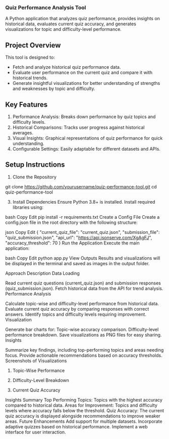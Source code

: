 ### Quiz Performance Analysis Tool


A Python application that analyzes quiz performance, provides insights on historical data, evaluates current quiz accuracy, and generates visualizations for topic and difficulty-level performance.

## Project Overview

This tool is designed to:
- Fetch and analyze historical quiz performance data.
- Evaluate user performance on the current quiz and compare it with historical trends.
- Generate insightful visualizations for better understanding of strengths and weaknesses by topic and difficulty.

## Key Features

1. Performance Analysis: Breaks down performance by quiz topics and difficulty levels.
2. Historical Comparisons: Tracks user progress against historical averages.
3. Visual Insights: Graphical representations of quiz performance for quick understanding.
4. Configurable Settings: Easily adaptable for different datasets and APIs.

## Setup Instructions

1. Clone the Repository

  git clone https://github.com/yourusername/quiz-performance-tool.git
  cd quiz-performance-tool


3. Install Dependencies Ensure Python 3.8+ is installed. Install required libraries using:

bash
Copy
Edit
pip install -r requirements.txt
Create a Config File Create a config.json file in the root directory with the following structure:

json
Copy
Edit
{
    "current_quiz_file": "current_quiz.json",
    "submission_file": "quiz_submission.json",
    "api_url": "https://api.jsonserve.com/XgAgFJ",
    "accuracy_threshold": 70
}
Run the Application Execute the main application:

bash
Copy
Edit
python app.py
View Outputs Results and visualizations will be displayed in the terminal and saved as images in the output folder.

Approach Description
Data Loading

Read current quiz questions (current_quiz.json) and submission responses (quiz_submission.json).
Fetch historical data from the API for trend analysis.
Performance Analysis

Calculate topic-wise and difficulty-level performance from historical data.
Evaluate current quiz accuracy by comparing responses with correct answers.
Identify topics and difficulty levels requiring improvement.
Visualization

Generate bar charts for:
Topic-wise accuracy comparison.
Difficulty-level performance breakdown.
Save visualizations as PNG files for easy sharing.
Insights

Summarize key findings, including top-performing topics and areas needing focus.
Provide actionable recommendations based on accuracy thresholds.
Screenshots of Visualizations
1. Topic-Wise Performance

2. Difficulty-Level Breakdown

3. Current Quiz Accuracy

Insights Summary
Top Performing Topics: Topics with the highest accuracy compared to historical data.
Areas for Improvement: Topics and difficulty levels where accuracy falls below the threshold.
Quiz Accuracy: The current quiz accuracy is displayed alongside recommendations to improve weaker areas.
Future Enhancements
Add support for multiple datasets.
Incorporate adaptive quizzes based on historical performance.
Implement a web interface for user interaction.
